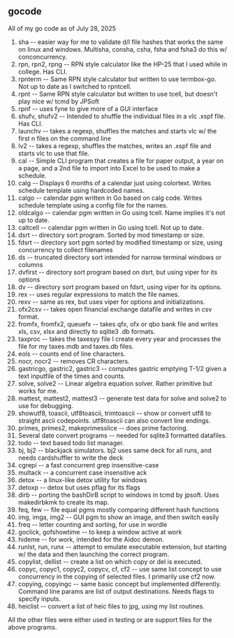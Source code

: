 ## gocode
All of my go code as of July 28, 2025

1.  sha -- easier way for me to validate d/l file hashes that works the same on linux and windows.  Multisha, consha, csha, fsha and fsha3 do this w/ conconcurrency.
2.  rpn, rpn2, rpng -- RPN style calculator like the HP-25 that I used while in college.  Has CLI.
3.  rpnterm -- Same RPN style calculator but written to use termbox-go.  Not up to date as I switched to rpntcell.
4.  rpnt -- Same RPN style calculator but written to use tcell, but doesn't play nice w/ tcmd by JPSoft
5.  rpnf -- uses fyne to give more of a GUI interface
6.  shufv, shufv2 -- Intended to shuffle the individual files in a vlc .xspf file.  Has CLI.
7.  launchv -- takes a regexp, shuffles the matches and starts vlc w/ the first n files on the command line
8.  lv2 -- takes a regexp, shuffles the matches, writes an .xspf file and starts vlc to use that file.
9.  cal -- Simple CLI program that creates a file for paper output, a year on a page, and a 2nd file to import into Excel to be used to make a schedule.
10. calg -- Displays 6 months of a calendar just using colortext.  Writes schedule template using hardcoded names.
11. calgo -- calendar pgm written in Go based on calg code.  Writes schedule template using a config file for the names.
12. oldcalgo -- calendar pgm written in Go using tcell.  Name implies it's not up to date.
12. caltcell -- calendar pgm written in Go using tcell.  Not up to date.
13. dsrt -- directory sort program.  Sorted by mod timestamp or size.
14. fdsrt -- directory sort pgm sorted by modified timestamp or size, using concurrency to collect filenames
14. ds -- truncated directory sort intended for narrow terminal windows or columns
15. dvfirst -- directory sort program based on dsrt, but using viper for its options
16. dv -- directory sort program based on fdsrt, using viper for its options.
15. rex -- uses regular expressions to match the file names.
16. rexv -- same as rex, but uses viper for options and initializations.
16. ofx2csv -- takes open financial exchange datafile and writes in csv format.
17. fromfx, fromfx2, queuefx -- takes qfx, ofx or qbo bank file and writes xls, csv, xlsx and directly to sqlite3 .db formats.
18. taxproc -- takes the taxesyy file I create every year and processes the file for my taxes.mdb and taxes.db files.
18. eols -- counts end of line characters.
19. nocr, nocr2 -- removes CR characters.
20. gastricgo, gastric2, gastric3 -- computes gastric emptying T-1/2 given a text inputfile of the times and counts.
21. solve, solve2 -- Linear algebra equation solver.  Rather primitive but works for me.
22. mattest, mattest2, mattest3 -- generate test data for solve and solve2 to use for debugging.
22. showutf8, toascii, utf8toascii, trimtoascii -- show or convert utf8 to straight ascii codepoints.  utf8toascii can also convert line endings.
23. primes, primes2, makeprimesslice -- does prime factoring.
24. Several date convert programs -- needed for sqlite3 formatted datafiles.
25. todo -- text based todo list manager.
26. bj, bj2 -- blackjack simulators.  bj2 uses same deck for all runs, and needs cardshuffler to write the deck
27. cgrepi -- a fast concurrent grep insensitive-case
28. multack -- a concurrent case insensitive ack
29. detox -- a linux-like detox utility for windows
30. detoxp -- detox but uses pflag for its flags
30. dirb -- porting the bashDirB script to windows in tcmd by jpsoft.  Uses makedirbkmk to create its map.
31. feq, few -- file equal pgms mostly comparing different hash functions
32. img, imga, img2 -- GUI pgm to show an image, and then switch easily
33. freq -- letter counting and sorting, for use in wordle
34. goclick, gofshowtime -- to keep a window active at work
35. hideme -- for work, intended for the Aidoc demon.
36. runlst, run, runx -- attempt to emulate executable extension, but starting w/ the data and then launching the correct program.
37. copylist, dellist -- create a list on which copy or del is executed.
38. copyc, copyc1, copyc2, copycv, cf, cf2 -- use same list concept to use concurrency in the copying of selected files.  I primarily use cf2 now.
39. copying, copyingc -- same basic concept but implemented differently.  Command line params are list of output destinations.  Needs flags to specify inputs.
40. heiclist -- convert a list of heic files to jpg, using my list routines.


All the other files were either used in testing or are support files for the above programs.
